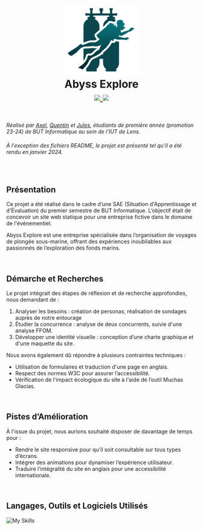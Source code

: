 <h1 align="center">
  <br>
  <img src="https://github.com/quentinltg/abyss-explore/blob/main/media/logo-textless.png" width="200"></a>
  <br>
  <b>Abyss Explore</b>
  <br>
    <a href="https://github.com/quentinltg/abyss-explore/blob/main/README.md">
        <img src="https://img.shields.io/badge/README-FR-blue">
    </a>
    <a href="https://github.com/quentinltg/abyss-explore/blob/main/README-EN.md">
        <img src="https://img.shields.io/badge/README-EN-blue">
    </a>
</h1>

<br>

*Réalisé par [Axel](https://github.com/axelriv62), [Quentin](https://github.com/quentinltg) et
[Jules](https://github.com/roulio-dev), étudiants de première année (promotion 23-24) de BUT Informatique
au sein de l'IUT de Lens.*

###### *À l'exception des fichiers README, le projet est présenté tel qu'il a été rendu en janvier 2024.*

<br>

## Présentation

Ce projet a été réalisé dans le cadre d’une SAE (Situation d'Apprentissage et d'Évaluation) du premier
semestre de BUT Informatique. L’objectif était de concevoir un site web statique pour une entreprise
fictive dans le domaine de l'événementiel.

Abyss Explore est une entreprise spécialisée dans l’organisation de voyages de plongée sous-marine,
offrant des expériences inoubliables aux passionnés de l’exploration des fonds marins.

<br>

## Démarche et Recherches

Le projet intégrait des étapes de réflexion et de recherche approfondies, nous demandant de :

1. Analyser les besoins : création de personas, réalisation de sondages auprès de notre entourage
2. Étudier la concurrence : analyse de deux concurrents, suivie d'une analyse FFOM.
3. Développer une identité visuelle : conception d’une charte graphique et d'une maquette du site.

Nous avons également dû répondre à plusieurs contraintes techniques :

+ Utilisation de formulaires et traduction d'une page en anglais.
+ Respect des normes W3C pour assurer l’accessibilité.
+ Vérification de l'impact écologique du site à l'aide de l’outil Muchas Glacias.

<br>

## Pistes d’Amélioration

À l'issue du projet, nous aurions souhaité disposer de davantage de temps pour :

+ Rendre le site responsive pour qu’il soit consultable sur tous types d’écrans.
+ Intégrer des animations pour dynamiser l’expérience utilisateur.
+ Traduire l’intégralité du site en anglais pour une accessibilité internationale.

<br>

## Langages, Outils et Logiciels Utilisés

![My Skills](https://go-skill-icons.vercel.app/api/icons?i=html,css,vscode,github,photoshop,xd,canva&theme=dark)
